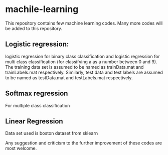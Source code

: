 # machile-learning
This repository contains few machine learning codes. Many more codes will be added to this repository.

## Logistic regression:
logistic regression for binary class classification and logistic regression for multi class classification (for classifying a as a number between 0 and 9).
The training data set is assumed to be named as trainData.mat and trainLabels.mat respectively.
Similarly, test data and test labels are assumed to be named as testData.mat and testLabels.mat respectively.
## Softmax regression
For multiple class classification

## Linear Regression<par>
Data set used is boston dataset from sklearn

Any suggestion and criticism to the further improvement of these codes are most welcome.

